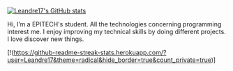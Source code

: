 [![Leandre17's GitHub stats](https://github-readme-stats.vercel.app/api?username=Leandre17&show_icons=true&theme=cobalt)](https://github.com/Leandre17/github-readme-stats)

Hi, I’m a EPITECH's student. All the technologies concerning programming interest me. I enjoy improving my technical skills by doing different projects. I love discover new things.


[!(https://github-readme-streak-stats.herokuapp.com/?user=Leandre17&theme=radical&hide_border=true&count_private=true)]
